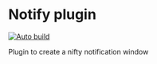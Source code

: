# Notify plugin
[![Auto build](https://github.com/DKorablin/Plugin.Notify/actions/workflows/release.yml/badge.svg)](https://github.com/DKorablin/Plugin.Notify/releases/latest)

Plugin to create a nifty notification window